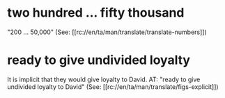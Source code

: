 # two hundred ... fifty thousand

"200 ... 50,000" (See: [[rc://en/ta/man/translate/translate-numbers]])

# ready to give undivided loyalty

It is implicit that they would give loyalty to David. AT: "ready to give undivided loyalty to David" (See: [[rc://en/ta/man/translate/figs-explicit]])

